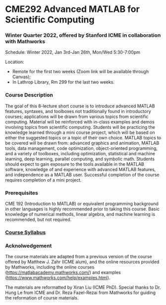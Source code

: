 # CME292 Advanced MATLAB for Scientific Computing
### Winter Quarter 2022, offered by Stanford ICME in collaboration with Mathworks
Schedule: Winter 2022, Jan 3rd-Jan 26th, Mon/Wed 5:30-7:00pm 

Location: 
* Remote for the first two weeks (Zoom link will be available through Canvas);
* In Lathrop Library, Rm 299 for the last two weeks.


### Course Description

The goal of this 8-lecture short course is to introduce advanced MATLAB features, syntaxes, and toolboxes not traditionally found in introductory courses; applications will be drawn from various topics from scientific computing. Material will be reinforced with in-class examples and demos involving topics from scientific computing. Students will be practicing the knowledge learned through a mini course project, which will be based on either the suggested topics or a topic of their own choice. MATLAB topics to be covered will be drawn from: advanced graphics and animation, MATLAB tools, data management, code optimization, object-oriented programming, and a variety of toolboxes, including optimization, statistical and machine learning, deep learning, parallel computing, and symbolic math. Students should expect to gain exposure to the tools available in the MATLAB software, knowledge of and experience with advanced MATLAB features, and independence as a MATLAB user. Successful completion of the course requires completion of a mini project.

### Prerequisites

CME 192 (Introduction to MATLAB) or equivalent programming background in other languages is highly recommended prior to taking this course. 
Basic knowledge of numerical methods, linear algebra, and machine learning is recommended, but not required.

### [Course Syllabus](CME292_syllabus.pdf)

### Acknolwedgement

The course materials are adapted from a previous version of the course offered by Matthew J. Zahr (ICME alum), and the online resources provided by Mathworks, including the online courses (https://matlabacademy.mathworks.com/) and examples (https://www.mathworks.com/help/examples.html). 

The materials are reformatted by Xiran Liu (ICME PhD). Special thanks to Dr. Hung Le from ICME and Dr. Reza Fazel-Rezai from Mathworks for guiding the reformation of course materials. 
